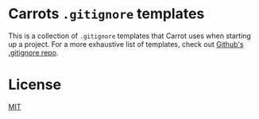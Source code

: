 # Carrots `.gitignore` templates

This is a collection of `.gitignore` templates that Carrot uses when starting up a project.  For a more exhaustive list of templates, check out [Github's .gitignore repo](https://github.com/github/gitignore).

# License

[MIT](LICENSE.txt)
